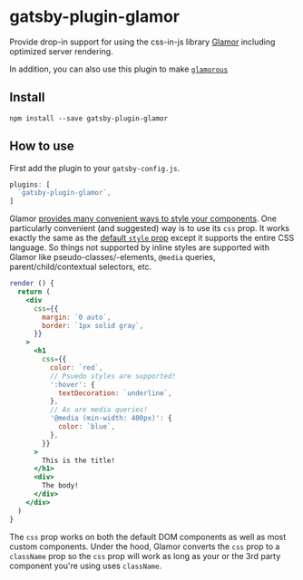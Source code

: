 # gatsby-plugin-glamor

Provide drop-in support for using the css-in-js library [Glamor](https://github.com/threepointone/glamor) including optimized server rendering.

In addition, you can also use this plugin to make [`glamorous`](https://github.com/paypal/glamorous) 

## Install

`npm install --save gatsby-plugin-glamor`

## How to use

First add the plugin to your `gatsby-config.js`.

```javascript
plugins: [
  `gatsby-plugin-glamor`,
]
```

Glamor [provides many convenient ways to style your components](https://github.com/threepointone/glamor/blob/master/docs/howto.md). One particularly convenient (and suggested) way is to use its `css` prop. It works exactly the same as the [default `style` prop](https://facebook.github.io/react/docs/dom-elements.html#style) except it supports the entire CSS language. So things not supported by inline styles are supported with Glamor like pseudo-classes/-elements, `@media` queries, parent/child/contextual selectors, etc.

```jsx
render () {
  return (
    <div
      css={{
        margin: `0 auto`,
        border: `1px solid gray`,
      }}
    >
      <h1
        css={{
          color: `red`,
          // Psuedo styles are supported!
          ':hover': {
            textDecoration: `underline`,
          },
          // As are media queries!
          '@media (min-width: 400px)': {
            color: `blue`,
          },
        }}
      >
        This is the title!
      </h1>
      <div>
        The body!
      </div>
    </div>
  )
}
```

The `css` prop works on both the default DOM components as well as most custom components. Under the hood, Glamor converts the `css` prop to a `className` prop so the `css` prop will work as long as your or the 3rd party component you're using uses `className`.